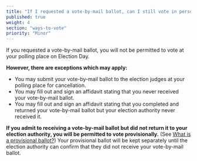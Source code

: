 ```yaml
---
title: "If I requested a vote-by-mail ballot, can I still vote in person on Election Day?"
published: true
weight: 4
section: "ways-to-vote"
priority: "Minor"
---
```

If you requested a vote-by-mail ballot, you will not be permitted to vote at your polling place on Election Day.  

**However, there are exceptions which may apply:**  
- You may submit your vote-by-mail ballot to the election judges at your polling place for cancellation.  
- You may fill out and sign an affidavit stating that you never received your vote-by-mail ballot.  
- You may fill out and sign an affidavit stating that you completed and returned your vote-by-mail ballot but your election authority never received it.  

**If you admit to receiving a vote-by-mail ballot but did not return it to your election authority, you will be permitted to vote provisionally.** (See [What is a provisional ballot?](#menu-item-what-is-provisional-ballot)) Your provisional ballot will be kept separately until the election authority can confirm that they did not receive your vote-by-mail ballot.  

